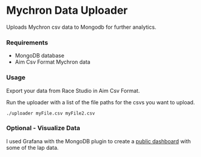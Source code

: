 # Mychron Data Uploader
Uploads Mychron csv data to Mongodb for further analytics.

### Requirements
- MongoDB database
- Aim Csv Format Mychron data

### Usage

Export your data from Race Studio in Aim Csv Format.

Run the uploader with a list of the file paths for the csvs you want to upload.

`./uploader myFile.csv myFile2.csv`

### Optional - Visualize Data

I used Grafana with the MongoDB plugin to create a [public dashboard](https://owensmallwood2.grafana.net/public-dashboards/2cf5c574169049b29bcf659992ba7ce9) with some of the lap data.
